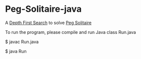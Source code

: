 # Peg-Solitaire-java

<p>A <a href="https://en.wikipedia.org/wiki/Depth-first_search">Depth First Search</a> to solve <a href="https://en.wikipedia.org/wiki/Peg_solitaire">Peg Solitaire</a></p>

<p>To run the program, please compile and run Java class Run.java</p>

<p>$ javac Run.java</p>
<p>$ java Run</p>
